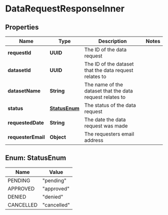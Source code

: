 

# DataRequestResponseInner


## Properties

| Name | Type | Description | Notes |
|------------ | ------------- | ------------- | -------------|
|**requestId** | **UUID** | The ID of the data request |  |
|**datasetId** | **UUID** | The ID of the dataset that the data request relates to |  |
|**datasetName** | **String** | The name of the dataset that the data request relates to |  |
|**status** | [**StatusEnum**](#StatusEnum) | The status of the data request |  |
|**requestedDate** | **String** | The date the data request was made |  |
|**requesterEmail** | **Object** | The requesters email address |  |



## Enum: StatusEnum

| Name | Value |
|---- | -----|
| PENDING | &quot;pending&quot; |
| APPROVED | &quot;approved&quot; |
| DENIED | &quot;denied&quot; |
| CANCELLED | &quot;cancelled&quot; |



